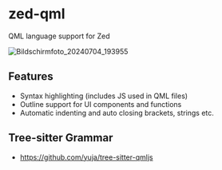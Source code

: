 # zed-qml
QML language support for Zed

![Bildschirmfoto_20240704_193955](https://github.com/lkroll/zed-qml/assets/24440161/f9b4893c-3927-4cef-a57c-58ae004ab9f6)

## Features

- Syntax highlighting (includes JS used in QML files)
- Outline support for UI components and functions
- Automatic indenting and auto closing brackets, strings etc.

## Tree-sitter Grammar

- https://github.com/yuja/tree-sitter-qmljs
